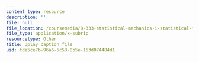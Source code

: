 ```yaml
---
content_type: resource
description: ''
file: null
file_location: /coursemedia/8-333-statistical-mechanics-i-statistical-mechanics-of-particles-fall-2013/fde5ce7b96a65c538b5e153d074484d1_hRHzPaDpgu0.vtt
file_type: application/x-subrip
resourcetype: Other
title: 3play caption file
uid: fde5ce7b-96a6-5c53-8b5e-153d074484d1
---
```

